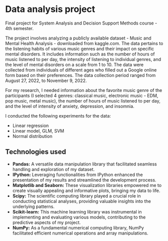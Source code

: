 # Data analysis project
Final project for System Analysis and Decision Support Methods course - 4th semester.

The project involves analyzing a publicly available dataset - Music and Mental Health Analysis - downloaded from kaggle.com. 
The data pertains to the listening habits of various music genres and their impact on specific mental disorders. 
It includes information such as the number of hours of music listened to per day, the intensity of listening to individual genres, 
and the level of mental disorders on a scale from 1 to 10. The data were collected from individuals of different ages who filled out a Google online form based on their preferences. 
The data collection period ranged from August 27, 2022, to November 9, 2022.

For my research, I needed information about the favorite music genre of the participants 
(I selected 4 genres: classical music, electronic music - EDM, pop music, metal music), 
the number of hours of music listened to per day, and the level of intensity of anxiety, depression, and insomnia.

I conducted the following experiments for the data:
* Linear regression
* Linear model, GLM, SVM
* Normal distribution

## Technologies used
* **Pandas:** A versatile data manipulation library that facilitated seamless handling and exploration of my dataset.
* **IPython:** Leveraging functionalities from IPython enhanced the presentation of my results and streamlined the development process.
* **Matplotlib and Seaborn:** These visualization libraries empowered me to create visually appealing and informative plots, bringing my data to life.
* **Scipy:** The scientific computing library played a crucial role in conducting statistical analyses, providing valuable insights into the underlying patterns.
* **Scikit-learn:** This machine learning library was instrumental in implementing and evaluating various models, contributing to the predictive aspects of my project.
* **NumPy:** As a fundamental numerical computing library, NumPy facilitated efficient numerical operations and array manipulations.
